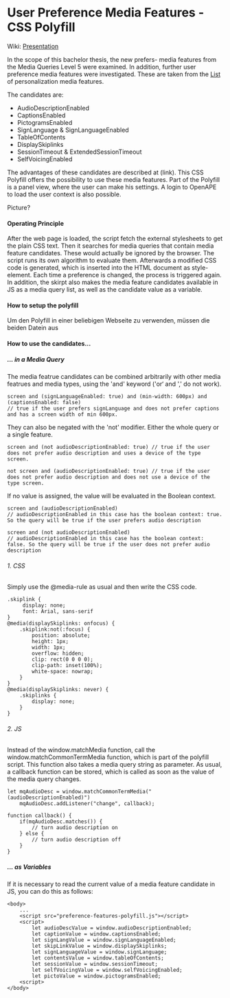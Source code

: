 # User Preference Media Features - CSS Polyfill

Wiki: [Presentation](https://gitlab.mi.hdm-stuttgart.de/ns107/ba-mq5/-/wikis/Presentation:-Common-Terms-as-Media-Features)

In the scope of this bachelor thesis, the new prefers- media features from the Media Queries Level 5 were examined. 
In addition, further user preference media features were investigated. These are taken from the [List](https://www.w3.org/WAI/APA/wiki/Media_features_use_cases_for_personalization) of personalization media features.

The candidates are:
* AudioDescriptionEnabled
* CaptionsEnabled
* PictogramsEnabled
* SignLanguage & SignLanguageEnabled
* TableOfContents
* DisplaySkiplinks
* SessionTimeout & ExtendedSessionTimeout
* SelfVoicingEnabled

The advantages of these candidates are described at (link). 
This CSS Polyfill offers the possibility to use these media features. 
Part of the Polyfill is a panel view, where the user can make his settings.
A login to OpenAPE to load the user context is also possible.

Picture?

#### Operating Principle
After the web page is loaded, the script fetch the external stylesheets to get the plain CSS text. 
Then it searches for media queries that contain media feature candidates. 
These would actually be ignored by the browser. 
The script runs its own algorithm to evaluate them. 
Afterwards a modified CSS code is generated, which is inserted into the HTML document as style-element. 
Each time a preference is changed, the process is triggered again.
In addition, the skirpt also makes the media feature candidates available in JS as a media query list, as well as the candidate value as a variable. 

#### How to setup the polyfill
Um den Polyfill in einer beliebigen Webseite zu verwenden, müssen die beiden Datein aus  


#### How to use the candidates...
##### ... in a Media Query
The media featrue candidates can be combined arbitrarily with other media featrues and media types, using the 'and' keyword ('or‘ and ',' do not work).   

```
screen and (signLanguageEnabled: true) and (min-width: 600px) and (captionsEnabled: false)
// true if the user prefers signLanguage and does not prefer captions and has a screen width of min 600px.
```
They can also be negated with the 'not' modifier. Either the whole query or a single feature.

```
screen and (not audioDescriptionEnabled: true) // true if the user does not prefer audio description and uses a device of the type screen. 
```
```
not screen and (audioDescriptionEnabled: true) // true if the user does not prefer audio description and does not use a device of the type screen. 
```

If no value is assigned, the value will be evaluated in the Boolean context.  

```
screen and (audioDescriptionEnabled) 
// audioDescriptionEnabled in this case has the boolean context: true. So the query will be true if the user prefers audio description
```
```
screen and (not audioDescriptionEnabled) 
// audioDescriptionEnabled in this case has the boolean context: false. So the query will be true if the user does not prefer audio description
```

###### 1. CSS
Simply use the @media-rule as usual and then write the CSS code. 

```
.skiplink {
     display: none;
     font: Arial, sans-serif
}
@media(displaySkiplinks: onfocus) {
    .skiplink:not(:focus) {
        position: absolute;
        height: 1px;
        width: 1px;
        overflow: hidden;
        clip: rect(0 0 0 0);
        clip-path: inset(100%);
        white-space: nowrap;
    }
}
@media(displaySkiplinks: never) {
    .skiplinks {
        display: none;
    }
}
```

###### 2. JS
Instead of the window.matchMedia function, call the window.matchCommonTermMedia function, which is part of the polyfill script. 
This function also takes a media query string as parameter. 
As usual, a callback function can be stored, which is called as soon as the value of the media query changes. 
```
let mqAudioDesc = window.matchCommonTermMedia("(audioDescriptionEnabled)")
    mqAudioDesc.addListener("change", callback);

function callback() {
    if(mqAudioDesc.matches()) {
        // turn audio description on
    } else {
        // turn audio description off
    }
}
```

##### ... as Variables
If it is necessary to read the current value of a media feature candidate in JS, you can do this as follows:
```
<body>
    ...
    <script src="preference-features-polyfill.js"></script>
    <script>
        let audioDescValue = window.audioDescriptionEnabled;
        let captionValue = window.captionsEnabled;
        let signLangValue = window.signLanguageEnabled;
        let skipLinkValue = window.displaySkiplinks;
        let signLanguageValue = window.signLanguage;
        let contentsValue = window.tableOfContents;
        let sessionValue = window.sessionTimeout;
        let selfVoicingValue = window.selfVoicingEnabled;
        let pictoValue = window.pictogramsEnabled;
    <script>
</body>
```

